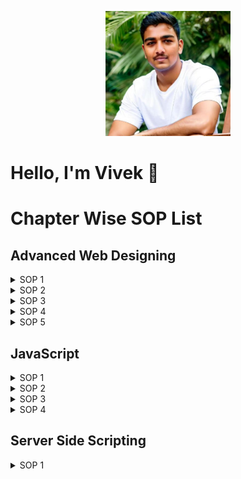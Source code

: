 <p align="center">
<img src="https://raw.githubusercontent.com/AryanVBW/SOP/main/92390419.jpeg" height="200"><br>
<h1>Hello, I'm Vivek 👋</h1>
</p>

# Chapter Wise SOP List

## Advanced Web Designing
<details>
<summary>SOP 1</summary>

*[Click here to view codes.](https://github.com/AryanVBW/SOP/tree/main/chap_1-sop/sop1)*
</details>

<details>
<summary>SOP 2</summary>

*[Click here to view codes.](https://github.com/AryanVBW/SOP/tree/main/chap_1-sop/sop2)*
</details>

<details>
<summary>SOP 3</summary>

*[Click here to view codes](https://github.com/AryanVBW/SOP/tree/main/chap_1-sop/sop3)*
</details>

<details>
<summary>SOP 4</summary>

*[Click here to view codes](https://github.com/AryanVBW/SOP/tree/main/chap_1-sop/sop4)*
</details>

<details>
<summary>SOP 5</summary>

*[Click here to view codes](https://github.com/AryanVBW/SOP/tree/main/chap_1-sop/sop5)*
</details>

## JavaScript
<details>
<summary>SOP 1</summary>

*You can simply copy and paste this:

```html
<!DOCTYPE html>
<html>
<head>
    <title>Sop 2 JavaScript</title>
</head>
<body>
    <h1>Information Form</h1>

<form name="f1">
    Your Name
<input type="text" name="txt_name">
<br>
<br>
Address
<textarea name="txt_address" placeholder="Permanent Address"></textarea>
<br>
<br>
Contact
<input type="tel" name="telephone" maxlength="10">
<br><br>

Email
<input type="email" name="txt_email" pattern="[A-Za-z0-9._%+-]+@[A-Za-z0-9.-]+\.[A-Z|a-z]{2,}">
<br>
<br>

<input type="button" name="b1" value="submit" onclick="validate_email()">
</form>
</body>

<script type="text/javascript">
    function validate_email()
    {
        var x=f1.txt_email.value;
        var at_pos=x.indexOf("@");
        var last_pos=x.lastIndexOf("@");
        var firstdot_pos=x.indexOf(".");
        var dot_pos=x.lastIndexOf(".");

        if (at_pos<1||dot_pos<at_pos+2||dot_pos+2>=x.length||firstdot_pos<at_pos||at_pos<last_pos)
        {
            alert("Not an Valid email address");
            f1.txt_email.focus();
        }
        else
        {
            alert("Valid Email Address");
            return true;
        }
    }
    
</script>
       <br>
       <br>
  <footer>
      <div class="footer__bottom ai-c jc-sb px-6">
        <div class="footer__bottom__copyright co-l">
          Copyright© 2022 All Rights Reserved <b>*Vivek Wagadare*</b> <br>
          This website is made by vivek wagadare under the guidance of the <b>jyotsna mam </b>(IT & Computer Science Teacher ARIHANT COLLEGE,camp)
        </div>
       
    
    </footer>
  
</html>
```
*
</details>

<details>
<summary>SOP 2</summary>

*You can simply copy and paste this:

```html
<!DOCTYPE html>

<html>

<head>

	<title>Sop 3 JAVasript Count vowels</title>

</head>

<body>

<form name="form1">

	<h1>Enter the String whose vowel isto be counted</h1>

	<input type="text" name="text1"> 

	<input type="button" name="btn_checkvowel" value="Click to count" onclick="count()">

</form>

<script type="text/javascript">

	function count()

	{

		var i,ch,str,counter=0;

		str=form1.text1.value;

		for(i=0;i<str.length;i++)

		{

			ch=str.charAt(i);

			if(ch=='A'||ch=='a'||ch=='e'||ch=='E'||ch=='i'||ch=='I'||ch=='o'||ch=='O'||ch=='u'||ch=='U')

				counter++;

		}

		alert("Number of Vowels in Entered String is:"+counter);

	}

</script>

</body>

<br><br>

  <footer>

      <div class="footer__bottom ai-c jc-sb px-6">

        <div class="footer__bottom__copyright co-l">

          Copyright© 2022 All Rights Reserved <b>*Vivek Wagadare*</b> <br>

     	    This website is made by vivek wagadare under the guidance of the <b>jyotsna mam </b>(IT & Computer Science Teacher ARIHANT COLLEGE,camp)

        </div>

       

    

    </footer>

  

</html>

```
*
</details>

<details>
<summary>SOP 3</summary>

*You can simply copy and paste this:

```html
<!DOCTYPE html>

<html>

<head>

	<title>JavaScript SOP 4 Example</title>

</head>

<body>

<form name="f1">

	Enter the string to check it is palindrome or not! 

	<br>

	<input type="text" name="t1">

	<br>

	<br>

	<input type="button" name="check_palin" value="Check String" onclick="chk_palindrome()">

</form>

<script type="text/javascript">

	function chk_palindrome()

	{

		var str,str_case,i,len;

		str=f1.t1.value;

		str_case=str.toLowerCase();

		len=str_case.length;

		var p=1;

		for(i=0;i<len/2;i++)

		{

			if(str_case.charAt(i)!=str_case.charAt(len-1-i))

			{

				p=0;

				break;

			}

		}

		if(p==1)

		{

			alert("Entered string is Palindrome");

		}

		else

		{

			alert("Entered string is Not a Palindrome")

		}

		

	}

</script>



</body>

  <footer>

      <div class="footer__bottom ai-c jc-sb px-6">

        <div class="footer__bottom__copyright co-l">

          Copyright© 2022 All Rights Reserved <b>*Vivek Wagadare*</b> <br>

     	    This website is made by vivek wagadare under the guidance of the <b>jyotsna mam </b>(IT & Computer Science Teacher ARIHANT COLLEGE,camp)

        </div>

       

    

    </footer>

  

</html>
```
*
</details>

<details>
<summary>SOP 4</summary>

*You can simply copy and paste this:

```html
<!DOCTYPE html>

<html>

<head>

	<title>SOP 4 Javascript</title>

<body>



<h2>JavaScript code to convert Celcius to Fahrenhiet </h2>

<br>

<p>Enter the Temperature</p>



<p><input type="text" id="txt_celsius" onkeyup="convert('C')"> Temperature in degree Celsius</p>

<br>

<p><input type="text" id="txt_fah" onkeyup="convert('F')"> Temperature in degree Fahrenheit</p> 



<script>

function convert(temperature) {

  var t;

  if (temperature == "C") //Celsius to fahrenit

  {

    t = document.getElementById("txt_celsius").value * 9 / 5 + 32;

    document.getElementById("txt_fah").value = Math.round(t);

  } 

  else           //fahrenirt to celsius

   {

    t = (document.getElementById("txt_fah").value -32) * 5 / 9;

    document.getElementById("txt_celsius").value = Math.round(t);

  }

}

</script>



//Note:-you can remove math.round function if you need answer in decimal





</body>

<br><br>

  <footer>

      <div class="footer__bottom ai-c jc-sb px-6">

        <div class="footer__bottom__copyright co-l">

          Copyright© 2022 All Rights Reserved <b>*Vivek Wagadare*</b> <br>

     	    This website is made by vivek wagadare under the guidance of the <b>jyotsna mam </b>(IT & Computer Science Teacher ARIHANT COLLEGE,camp)

        </div>

       

    

    </footer>

  

</html>
```
*
</details>

## Server Side Scripting
<details>
<summary>SOP 1</summary>

*You can simply copy and paste this:

```html*
</details>

<details>
<summary>SOP 2</summary>

*You can simply copy and paste this:

```html*
</details>

<details>
<summary>SOP 3</summary>

*You can simply copy and paste this:

```html*
</details>
<p align="center">
<img src="https://raw.githubusercontent.com/AryanVBW/SOP/main/textbook/1.jpg" height=""><br>
</p>
<p align="center">
<img src="https://raw.githubusercontent.com/AryanVBW/SOP/main/textbook/2.jpg" height=""><br>
</p>
<p align="center">
<img src="https://raw.githubusercontent.com/AryanVBW/SOP/main/textbook/3.jpg" height=""><br>
</p>
<p align="center">
<img src="https://raw.githubusercontent.com/AryanVBW/SOP/main/textbook/4.jpg" height=""><br>
</p>
<p align="center">
<img src="https://raw.githubusercontent.com/AryanVBW/SOP/main/textbook/5.jpg" height=""><br>
</p>
<p align="center">
<img src="https://raw.githubusercontent.com/AryanVBW/SOP/main/textbook/6.jpg" height=""><br>
</p>
<p align="center">
<img src="https://raw.githubusercontent.com/AryanVBW/SOP/main/textbook/7.jpg" height=""><br>
</p>
